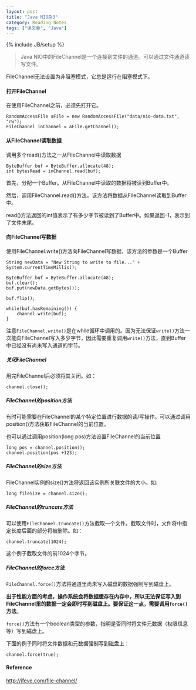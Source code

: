 ```yaml
---
layout: post
title: "Java NIO杂3"
category: Reading Notes
tags: ["读文章", "Java"]
---
```

{% include JB/setup %}

> Java NIO中的FileChannel是一个连接到文件的通道。可以通过文件通道读写文件。

FileChannel无法设置为非阻塞模式，它总是运行在阻塞模式下。

#### 打开FileChannel

在使用FileChannel之前，必须先打开它。

	RandomAccessFile aFile = new RandomAccessFile("data/nio-data.txt", "rw");
	FileChannel inChannel = aFile.getChannel();

#### 从FileChannel读取数据

调用多个read()方法之一从FileChannel中读取数据

	ByteBuffer buf = ByteBuffer.allocate(48);
	int bytesRead = inChannel.read(buf);

首先，分配一个Buffer。从FileChannel中读取的数据将被读到Buffer中。

然后，调用FileChannel.read()方法。该方法将数据从FileChannel读取到Buffer中。

read()方法返回的int值表示了有多少字节被读到了Buffer中。如果返回-1，表示到了文件末尾。

#### 向FileChannel写数据

使用FileChannel.write()方法向FileChannel写数据，该方法的参数是一个Buffer

	String newData = "New String to write to file..." + System.currentTimeMillis();
	
	ByteBuffer buf = ByteBuffer.allocate(48);
	buf.clear();
	buf.put(newData.getBytes());
	
	buf.flip();
	
	while(buf.hasRemaining()) {
		channel.write(buf);
	}

注意`FileChannel.write()`是在while循环中调用的。因为无法保证`write()`方法一次能向FileChannel写入多少字节，因此需要重复调用`write()`方法，直到Buffer中已经没有尚未写入通道的字节。

##### 关闭FileChannel

用完FileChannel后必须将其关闭。如：

	channel.close();

##### FileChannel的position方法

有时可能需要在FileChannel的某个特定位置进行数据的读/写操作。可以通过调用position()方法获取FileChannel的当前位置。

也可以通过调用position(long pos)方法设置FileChannel的当前位置

	long pos = channel.position();
	channel.position(pos +123);

##### FileChannel的size方法

FileChannel实例的size()方法将返回该实例所关联文件的大小。如:

	long fileSize = channel.size();

##### FileChannel的truncate方法

可以使用`FileChannel.truncate()`方法截取一个文件。截取文件时，文件将中指定长度后面的部分将被删除。如：

	channel.truncate(1024);

这个例子截取文件的前1024个字节。

##### FileChannel的force方法

`FileChannel.force()`方法将通道里尚未写入磁盘的数据强制写到磁盘上。

**出于性能方面的考虑，操作系统会将数据缓存在内存中，所以无法保证写入到FileChannel里的数据一定会即时写到磁盘上。要保证这一点，需要调用`force()`方法**。

`force()`方法有一个boolean类型的参数，指明是否同时将文件元数据（权限信息等）写到磁盘上。

下面的例子同时将文件数据和元数据强制写到磁盘上：

	channel.force(true);




#### Reference

http://ifeve.com/file-channel/